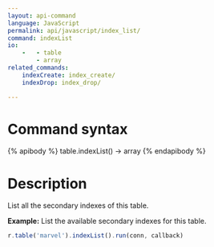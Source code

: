 ```yaml
---
layout: api-command
language: JavaScript
permalink: api/javascript/index_list/
command: indexList
io:
    -   - table
        - array
related_commands:
    indexCreate: index_create/
    indexDrop: index_drop/

---
```



# Command syntax #

{% apibody %}
table.indexList() &rarr; array
{% endapibody %}

# Description #

List all the secondary indexes of this table.

__Example:__ List the available secondary indexes for this table.

```javascript
r.table('marvel').indexList().run(conn, callback)
```

